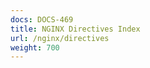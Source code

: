 ```yaml
---
docs: DOCS-469
title: NGINX Directives Index
url: /nginx/directives
weight: 700
---
```



<!-- this is dummy doc is used to create a list page entry that redirects users to the directive index in the .org docs. The redirect is configured in netlify.toml -->